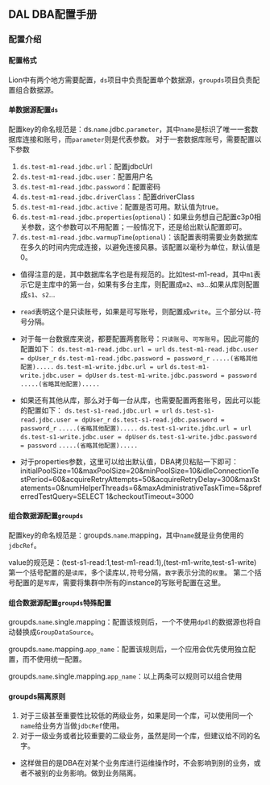 ## DAL DBA配置手册


### 配置介绍
#### 配置格式
Lion中有两个地方需要配置，`ds`项目中负责配置单个数据源，`groupds`项目负责配置组合数据源。

#### 单数据源配置`ds`
配置key的命名规范是：ds.`name`.jdbc.`parameter`，其中`name`是标识了唯一一套数据库连接和账号，而`parameter`则是代表参数。
对于一套数据库账号，需要配置以下参数
1. `ds.test-m1-read.jdbc.url`：配置jdbcUrl
2. `ds.test-m1-read.jdbc.user`：配置用户名
3. `ds.test-m1-read.jdbc.password`：配置密码
4. `ds.test-m1-read.jdbc.driverClass`：配置driverClass
5. `ds.test-m1-read.jdbc.active`：配置是否可用。默认值为true。
6. `ds.test-m1-read.jdbc.properties`(`optional`)：如果业务想自己配置c3p0相关参数，这个参数可以不用配置；一般情况下，还是给出默认配置即可。
7. `ds.test-m1-read.jdbc.warmupTime`(`optional`)：该配置表明需要业务数据库在多久的时间内完成连接，以避免连接风暴。该配置以毫秒为单位，默认值是0。

* 值得注意的是，其中数据库名字也是有规范的。比如test-m1-read，其中`m1`表示它是主库中的第一台，如果有多台主库，则配置成`m2`、`m3`...如果从库则配置成`s1`、`s2`...
* `read`表明这个是只读账号，如果是可写账号，则配置成`write`。三个部分以`-`符号分隔。

* 对于每一台数据库来说，都要配置两套账号：`只读账号`、`可写账号`。因此可能的配置如下：
`ds.test-m1-read.jdbc.url = url`
`ds.test-m1-read.jdbc.user = dpUser_r`
`ds.test-m1-read.jdbc.password = password_r`
`.....(省略其他配置).....`
`ds.test-m1-write.jdbc.url = url`
`ds.test-m1-write.jdbc.user = dpUser`
`ds.test-m1-write.jdbc.password = password`
`.....(省略其他配置).....`

* 如果还有其他从库，那么对于每一台从库，也需要配置两套账号，因此可以能的配置如下：
`ds.test-s1-read.jdbc.url = url`
`ds.test-s1-read.jdbc.user = dpUser_r`
`ds.test-s1-read.jdbc.password = password_r`
`.....(省略其他配置).....`
`ds.test-s1-write.jdbc.url = url`
`ds.test-s1-write.jdbc.user = dpUser`
`ds.test-s1-write.jdbc.password = password`
`.....(省略其他配置).....`

* 对于properties参数，这里可以给出默认值，DBA拷贝粘贴一下即可：
initialPoolSize=10&maxPoolSize=20&minPoolSize=10&idleConnectionTestPeriod=60&acquireRetryAttempts=50&acquireRetryDelay=300&maxStatements=0&numHelperThreads=6&maxAdministrativeTaskTime=5&preferredTestQuery=SELECT 1&checkoutTimeout=3000

####  组合数据源配置`groupds`
配置key的命名规范是：groupds.`name`.mapping，其中`name`就是业务使用的`jdbcRef`。

value的规范是：(test-s1-read:1,test-m1-read:1),(test-m1-write,test-s1-write)
第一个括号配置的是`读库`，多个读库以`,`符号分隔，`数字`表示分流的`权重`。
第二个括号配置的是`写库`，需要将集群中所有的instance的写账号配置在这里。

####  组合数据源配置`groupds`特殊配置
groupds.`name`.single.mapping：配置该规则后，一个不使用`dpdl`的数据源也将自动替换成`GroupDataSource`。

groupds.`name`.mapping.`app_name`：配置该规则后，一个应用会优先使用独立配置，而不使用统一配置。

groupds.`name`.single.mapping.`app_name`：以上两条可以规则可以组合使用


####  groupds隔离原则
1. 对于三级甚至重要性比较低的两级业务，如果是同一个库，可以使用同一个`name`给业务方当做`jdbcRef`使用。
2. 对于一级业务或者比较重要的二级业务，虽然是同一个库，但建议给不同的名字。

* 这样做目的是DBA在对某个业务库进行运维操作时，不会影响到别的业务，或者不被别的业务影响。做到业务隔离。